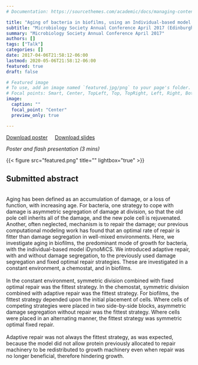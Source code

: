 ```yaml
---
# Documentation: https://sourcethemes.com/academic/docs/managing-content/

title: "Aging of bacteria in biofilms, using an Individual-based model to study growth"
subtitle: "Microbiology Society Annual Conference April 2017 (Edinburgh, UK)"
summary: "Microbiology Society Annual Conference April 2017"
authors: []
tags: ["Talk"]
categories: []
date: 2017-04-06T21:58:12-06:00
lastmod: 2020-05-06T21:58:12-06:00
featured: true
draft: false

# Featured image
# To use, add an image named `featured.jpg/png` to your page's folder.
# Focal points: Smart, Center, TopLeft, Top, TopRight, Left, Right, BottomLeft, Bottom, BottomRight.
image:
  caption: ""
  focal_point: "Center"
  preview_only: true

---
```

<i class="fas fa-file-pdf"></i> [Download poster](poster.pdf)&nbsp;&nbsp;&nbsp;&nbsp;
<i class="fas fa-file-pdf"></i>[Download slides](slides.pdf)&nbsp;&nbsp;&nbsp;&nbsp;


_Poster and flash presentation (3 mins)_

{{< figure src="featured.png" title="" lightbox="true" >}}

<h2>Submitted abstract</h2></br>
Aging has been defined as an accumulation of damage, or a loss of function, with increasing age. For bacteria, one strategy to cope with damage is asymmetric segregation of damage at division, so that the old pole cell inherits all of the damage, and the new pole cell is rejuvenated. Another, often neglected, mechanism is to repair the damage; our previous computational modeling work has found that an optimal rate of repair is fitter than damage segregation in well-mixed environments. Here, we investigate aging in biofilms, the predominant mode of growth for bacteria, with the individual-based model iDynoMiCS. We introduced adaptive repair, with and without damage segregation, to the previously used damage segregation and fixed optimal repair strategies. These are investigated in a constant environment, a chemostat, and in biofilms.</br></br>
In the constant environment, symmetric division combined with fixed optimal repair was the fittest strategy. In the chemostat, symmetric division combined with adaptive repair was the fittest strategy. For biofilms, the fittest strategy depended upon the initial placement of cells. Where cells of competing strategies were placed in two side-by-side blocks, asymmetric damage segregation without repair was the fittest strategy. Where cells were placed in an alternating manner, the fittest strategy was symmetric optimal fixed repair. </br></br>
Adaptive repair was not always the fittest strategy, as was expected, because the model did not allow protein previously allocated to repair machinery to be redistributed to growth machinery even when repair was no longer beneficial, therefore hindering growth.
